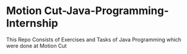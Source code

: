 # Motion Cut-Java-Programming-Internship
This Repo Consists of Exercises and Tasks of Java Programming which were done at Motion Cut
